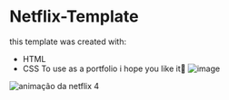 # Netflix-Template

this template was created with:

- HTML
- CSS
To use as a portfolio i hope you like it🙂
![image](https://user-images.githubusercontent.com/73961367/151646220-3c49502d-e990-4f8b-9fe4-fa4dff40edae.png)


![animação da netflix 4](https://user-images.githubusercontent.com/73961367/151646192-58334260-8c38-44fb-8bad-a4a0b87bde68.gif)
